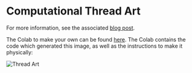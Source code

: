 # Computational Thread Art

For more information, see the associated [blog post](https://www.perfectlynormal.co.uk/).

The Colab to make your own can be found [here](https://colab.research.google.com/drive/1mSFDFOOhXb46qJcAQ5cLQIzqG-HxsCMp). The Colab contains the code which generated this image, as well as the instructions to make it physically:

![Thread Art](outputs/stag_01.svg)